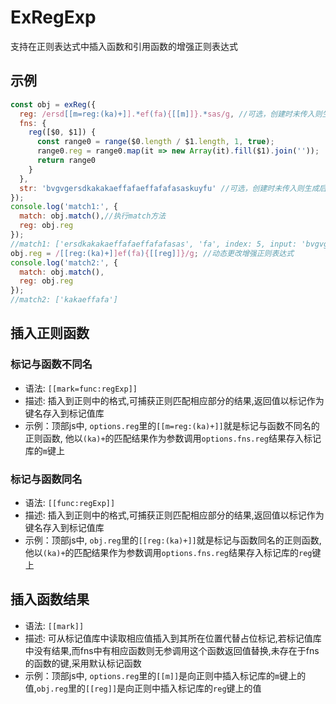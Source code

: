 # ExRegExp
支持在正则表达式中插入函数和引用函数的增强正则表达式

## 示例

```javascript
const obj = exReg({
  reg: /ersd[[m=reg:(ka)+]].*ef(fa){[[m]]}.*sas/g, //可选，创建时未传入则生成后需要通过 obj.reg 设置后调用方法才有效。
  fns: {
    reg([$0, $1]) {
      const range0 = range($0.length / $1.length, 1, true);
      range0.reg = range0.map(it => new Array(it).fill($1).join(''));
      return range0
    }
  },
  str: 'bvgvgersdkakakaeffafaeffafafasaskuyfu' //可选，创建时未传入则生成后需要通过 obj.str 设置后调用方法才有效。
});
console.log('match1:', {
  match: obj.match(),//执行match方法
  reg: obj.reg
});
//match1: ['ersdkakakaeffafaeffafafasas', 'fa', index: 5, input: 'bvgvgersdkakakaeffafaeffafafasaskuyfu', groups: undefined]
obj.reg = /[[reg:(ka)+]]ef(fa){[[reg]]}/g; //动态更改增强正则表达式
console.log('match2:', {
  match: obj.match(),
  reg: obj.reg
});
//match2: ['kakaeffafa']
```

## 插入正则函数

### 标记与函数不同名

- 语法: `[[mark=func:regExp]]`
- 描述: 插入到正则中的格式,可捕获正则匹配相应部分的结果,返回值以标记作为键名存入到标记值库
- 示例：顶部js中, `options.reg`里的`[[m=reg:(ka)+]]`就是标记与函数不同名的正则函数, 他以`(ka)+`的匹配结果作为参数调用`options.fns.reg`结果存入标记库的`m`键上

### 标记与函数同名

- 语法: `[[func:regExp]]`
- 描述: 插入到正则中的格式,可捕获正则匹配相应部分的结果,返回值以标记作为键名存入到标记值库
- 示例：顶部js中, `obj.reg`里的`[[reg:(ka)+]]`就是标记与函数同名的正则函数, 他以`(ka)+`的匹配结果作为参数调用`options.fns.reg`结果存入标记库的`reg`键上

## 插入函数结果

- 语法: `[[mark]]`
- 描述: 可从标记值库中读取相应值插入到其所在位置代替占位标记,若标记值库中没有结果,而fns中有相应函数则无参调用这个函数返回值替换,未存在于fns的函数的键,采用默认标记函数
- 示例：顶部js中, `options.reg`里的`[[m]]`是向正则中插入标记库的`m`键上的值,`obj.reg`里的`[[reg]]`是向正则中插入标记库的`reg`键上的值